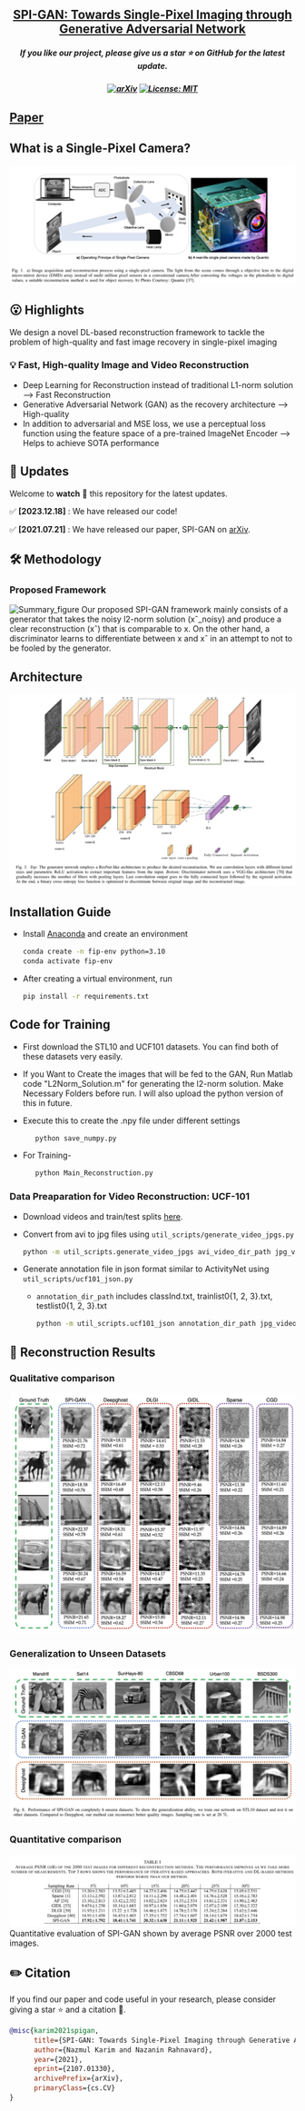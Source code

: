 
<h2 align="center"> <a href="https://github.com/nazmul-karim170/SPI-GAN-Deep_Learning-Single-Pixel-Camera">SPI-GAN: Towards Single-Pixel Imaging through
Generative Adversarial Network</a></h2>
<h5 align="center"> If you like our project, please give us a star ⭐ on GitHub for the latest update.  </h2>

<h5 align="center">

[![arXiv](https://img.shields.io/badge/Arxiv-2312.09313-b31b1b.svg?logo=arXiv)](https://arxiv.org/pdf/2107.01330.pdf)
[![License: MIT](https://img.shields.io/badge/License-MIT-yellow.svg)](https://github.com/nazmul-karim170/SPI-GAN-Deep_Learning-Single-Pixel-Camera/blob/main/LICENSE) 


</h5>

## [Paper](https://arxiv.org/pdf/2107.01330.pdf) 

## What is a Single-Pixel Camera? 
<img src="assets/spc.png"/>

## 😮 Highlights
We design a novel DL-based reconstruction framework to tackle the problem of high-quality and fast image recovery in single-pixel imaging


### 💡 Fast, High-quality Image and Video Reconstruction
- Deep Learning for Reconstruction instead of traditional L1-norm solution   -->   Fast Reconstruction 
- Generative Adversarial Network (GAN) as the recovery architecture --> High-quality
- In addition to adversarial and MSE loss, we use a perceptual loss function using the feature space of a pre-trained ImageNet Encoder --> Helps to achieve SOTA performance



## 🚩 **Updates**

Welcome to **watch** 👀 this repository for the latest updates.

✅ **[2023.12.18]** : We have released our code!

✅ **[2021.07.21]** : We have released our paper, SPI-GAN on [arXiv](https://arxiv.org/pdf/2107.01330.pdf).




## 🛠️ Methodology

### Proposed Framework
![Summary_figure](https://user-images.githubusercontent.com/24496189/136644335-9a54bb61-87be-4255-8376-6790064df6cb.png)
Our proposed SPI-GAN framework mainly consists of a generator that takes the noisy l2-norm solution (xˆ_noisy) and produce a clear reconstruction
(xˆ) that is comparable to x. On the other hand, a discriminator learns to differentiate between x and xˆ in an attempt to not to be fooled by the generator.

## Architecture 

<img src="assets/spi-gan.png"/>


## Installation Guide 

* Install <a href="https://docs.anaconda.com/anaconda/install/linux/">Anaconda</a> and create an environment
  
	```bash
	conda create -n fip-env python=3.10
 	conda activate fip-env
	```

* After creating a virtual environment, run
  
	```bash
	pip install -r requirements.txt
	```


## Code for Training

* First download the STL10 and UCF101 datasets. You can find both of these datasets very easily. 
			 
* If you Want to Create the images that will be fed to the GAN, Run Matlab code "L2Norm_Solution.m" for generating the l2-norm solution. Make Necessary Folders before run. I will also upload the python version of this in future.  		
		
* Execute this to create the .npy file under different settings

   
	```bash
	   python save_numpy.py
	```

* For Training-
	
	```bash
	   python Main_Reconstruction.py
	```

### Data Preaparation for Video Reconstruction: UCF-101

* Download videos and train/test splits [here](http://crcv.ucf.edu/data/UCF101.php).
  
* Convert from avi to jpg files using ```util_scripts/generate_video_jpgs.py```

	```bash
	python -m util_scripts.generate_video_jpgs avi_video_dir_path jpg_video_dir_path ucf101
	```

* Generate annotation file in json format similar to ActivityNet using ```util_scripts/ucf101_json.py```
  * ```annotation_dir_path``` includes classInd.txt, trainlist0{1, 2, 3}.txt, testlist0{1, 2, 3}.txt

	```bash
	python -m util_scripts.ucf101_json annotation_dir_path jpg_video_dir_path dst_json_path
	```

## 🚀 Reconstruction Results

### Qualitative comparison

<img src="assets/results.png"/>

### Generalization to Unseen Datasets 

<img src="assets/result_2.png"/>

### Quantitative comparison

<img src="assets/quant.png"/>
Quantitative evaluation of SPI-GAN shown by average PSNR over 2000 test images. 

## ✏️ Citation
If you find our paper and code useful in your research, please consider giving a star :star: and a citation :pencil:.

```BibTeX
@misc{karim2021spigan,
      title={SPI-GAN: Towards Single-Pixel Imaging through Generative Adversarial Network}, 
      author={Nazmul Karim and Nazanin Rahnavard},
      year={2021},
      eprint={2107.01330},
      archivePrefix={arXiv},
      primaryClass={cs.CV}
}	
```
<!---->









	

